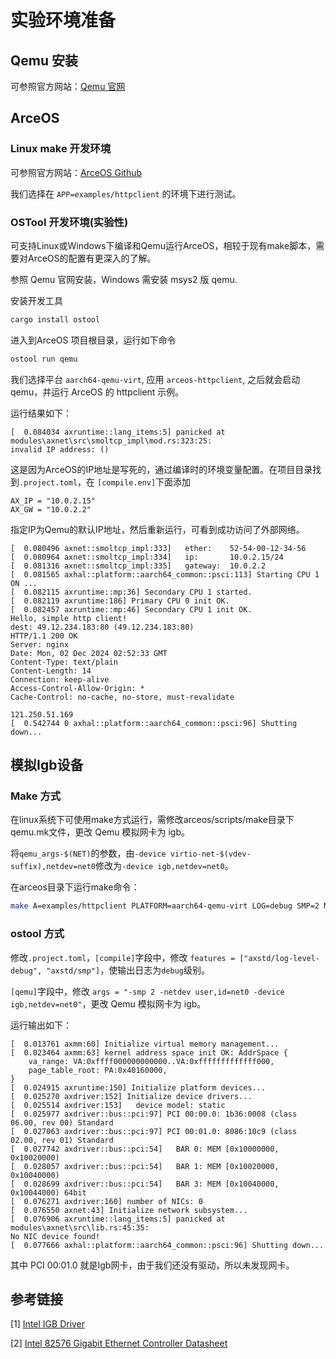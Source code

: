 # 实验环境准备

## Qemu 安装

可参照官方网站：[Qemu 官网](https://www.qemu.org/download/)

## ArceOS

### Linux make 开发环境

可参照官方网站：[ArceOS Github](https://github.com/arceos-org/arceos)

我们选择在 `APP=examples/httpclient` 的环境下进行测试。

### OSTool 开发环境(实验性)

可支持Linux或Windows下编译和Qemu运行ArceOS，相较于现有make脚本，需要对ArceOS的配置有更深入的了解。

参照 Qemu 官网安装，Windows 需安装 msys2 版 qemu.

安装开发工具

```bash
cargo install ostool
```

进入到ArceOS 项目根目录，运行如下命令

```bash
ostool run qemu
```

我们选择平台 `aarch64-qemu-virt`, 应用 `arceos-httpclient`, 之后就会启动qemu，并运行 ArceOS 的 httpclient 示例。

运行结果如下：

```shell
[  0.084034 axruntime::lang_items:5] panicked at modules\axnet\src\smoltcp_impl\mod.rs:323:25:
invalid IP address: ()
```

这是因为ArceOS的IP地址是写死的，通过编译时的环境变量配置。在项目目录找到`.project.toml`，在 `[compile.env]`下面添加

```text
AX_IP = "10.0.2.15"
AX_GW = "10.0.2.2"
```

指定IP为Qemu的默认IP地址，然后重新运行，可看到成功访问了外部网络。

```shell
[  0.080496 axnet::smoltcp_impl:333]   ether:    52-54-00-12-34-56
[  0.080964 axnet::smoltcp_impl:334]   ip:       10.0.2.15/24
[  0.081316 axnet::smoltcp_impl:335]   gateway:  10.0.2.2
[  0.081565 axhal::platform::aarch64_common::psci:113] Starting CPU 1 ON ...
[  0.082115 axruntime::mp:36] Secondary CPU 1 started.
[  0.082119 axruntime:186] Primary CPU 0 init OK.
[  0.082457 axruntime::mp:46] Secondary CPU 1 init OK.
Hello, simple http client!
dest: 49.12.234.183:80 (49.12.234.183:80)
HTTP/1.1 200 OK
Server: nginx
Date: Mon, 02 Dec 2024 02:52:33 GMT
Content-Type: text/plain
Content-Length: 14
Connection: keep-alive
Access-Control-Allow-Origin: *
Cache-Control: no-cache, no-store, must-revalidate

121.250.51.169
[  0.542744 0 axhal::platform::aarch64_common::psci:96] Shutting down...
```

## 模拟Igb设备

### Make 方式

在linux系统下可使用make方式运行，需修改arceos/scripts/make目录下qemu.mk文件，更改 Qemu 模拟网卡为 igb。

将`qemu_args-$(NET)`的参数，由`-device virtio-net-$(vdev-suffix),netdev=net0`修改为`-device igb,netdev=net0`。

在arceos目录下运行make命令：

```bash
make A=examples/httpclient PLATFORM=aarch64-qemu-virt LOG=debug SMP=2 NET=y NET_DEV=user run
```

### ostool 方式

修改`.project.toml`，`[compile]`字段中，修改 `features = ["axstd/log-level-debug", "axstd/smp"]`，使输出日志为`debug`级别。

`[qemu]`字段中，修改 `args = "-smp 2 -netdev user,id=net0 -device igb,netdev=net0"`，更改 Qemu 模拟网卡为 igb。

运行输出如下：

```shell
[  0.013761 axmm:60] Initialize virtual memory management...
[  0.023464 axmm:63] kernel address space init OK: AddrSpace {
    va_range: VA:0xffff000000000000..VA:0xfffffffffffff000,
    page_table_root: PA:0x40160000,
}
[  0.024915 axruntime:150] Initialize platform devices...
[  0.025270 axdriver:152] Initialize device drivers...
[  0.025514 axdriver:153]   device model: static
[  0.025977 axdriver::bus::pci:97] PCI 00:00.0: 1b36:0008 (class 06.00, rev 00) Standard
[  0.027063 axdriver::bus::pci:97] PCI 00:01.0: 8086:10c9 (class 02.00, rev 01) Standard
[  0.027742 axdriver::bus::pci:54]   BAR 0: MEM [0x10000000, 0x10020000)
[  0.028057 axdriver::bus::pci:54]   BAR 1: MEM [0x10020000, 0x10040000)
[  0.028699 axdriver::bus::pci:54]   BAR 3: MEM [0x10040000, 0x10044000) 64bit
[  0.076271 axdriver:160] number of NICs: 0
[  0.076550 axnet:43] Initialize network subsystem...
[  0.076906 axruntime::lang_items:5] panicked at modules\axnet\src\lib.rs:45:35:
No NIC device found!
[  0.077666 axhal::platform::aarch64_common::psci:96] Shutting down...
```

其中 PCI 00:01.0 就是Igb网卡，由于我们还没有驱动，所以未发现网卡。

## 参考链接

[1] [Intel IGB Driver](https://github.com/intel/ethernet-linux-igb)

[2] [Intel 82576 Gigabit Ethernet Controller Datasheet](https://www.intel.com/content/dam/www/public/us/en/documents/datasheets/82576eb-gigabit-ethernet-controller-datasheet.pdf)

